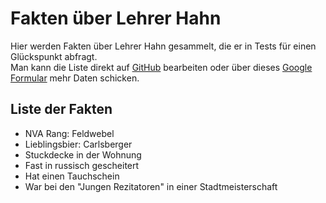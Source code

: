 # Fakten über Lehrer Hahn
Hier werden Fakten über Lehrer Hahn gesammelt, die er in Tests für einen Glückspunkt abfragt.  
Man kann die Liste direkt auf [GitHub](https://github.com/Lenni009/Hahn) bearbeiten oder über dieses [Google Formular](https://forms.gle/t27KDTzWm3VtnZ3V7) mehr Daten schicken.

## Liste der Fakten
- NVA Rang: Feldwebel
- Lieblingsbier: Carlsberger
- Stuckdecke in der Wohnung
- Fast in russisch gescheitert
- Hat einen Tauchschein
- War bei den "Jungen Rezitatoren" in einer Stadtmeisterschaft
